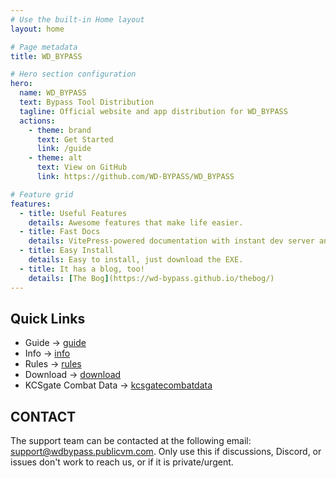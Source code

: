 ```yaml
---
# Use the built-in Home layout
layout: home

# Page metadata
title: WD_BYPASS

# Hero section configuration
hero:
  name: WD_BYPASS
  text: Bypass Tool Distribution
  tagline: Official website and app distribution for WD_BYPASS
  actions:
    - theme: brand
      text: Get Started
      link: /guide
    - theme: alt
      text: View on GitHub
      link: https://github.com/WD-BYPASS/WD_BYPASS

# Feature grid
features:
  - title: Useful Features
    details: Awesome features that make life easier.
  - title: Fast Docs
    details: VitePress-powered documentation with instant dev server and static output.
  - title: Easy Install
    details: Easy to install, just download the EXE.
  - title: It has a blog, too!
    details: [The Bog](https://wd-bypass.github.io/thebog/)
---
```


## Quick Links

- Guide → [guide](/guide)
- Info → [info](/info)
- Rules → [rules](/rules)
- Download → [download](/download)
- KCSgate Combat Data → [kcsgatecombatdata](/kcsgatecombatdata)

## CONTACT

The support team can be contacted at the following email: support@wdbypass.publicvm.com.  Only use this if discussions, Discord, or issues don't work to reach us, or if it is private/urgent.

